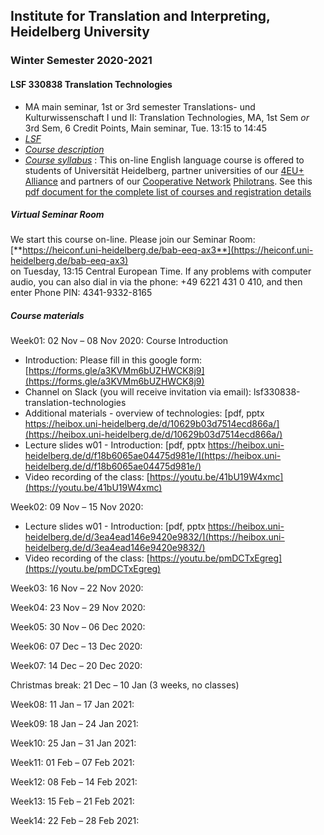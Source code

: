 ## Institute for Translation and Interpreting, Heidelberg University
### Winter Semester 2020-2021
#### LSF 330838 Translation Technologies
- MA main seminar, 1st or 3rd semester Translations- und Kulturwissenschaft I und II: Translation Technologies, MA, 1st Sem *or* 3rd Sem, 6 Credit Points, Main seminar, Tue.	13:15 to 14:45
- [*LSF*](https://lsf.uni-heidelberg.de/qisserver/rds?state=verpublish&status=init&vmfile=no&publishid=330838&moduleCall=webInfo&publishConfFile=webInfo&publishSubDir=veranstaltung)  
- [*Course description*](../teach2020-21-WS.md#LSF330838)
- [*Course syllabus*](../teach2020-21-WS.md#LSF330838syllabus)
  : This on-line English language course is offered to students of Universität Heidelberg, partner universities of our [4EU+ Alliance](https://4euplus.eu/4EU-1.html) and partners of our [Cooperative Network](https://4euplus.eu/4EU-158.html) [Philotrans](https://www.uni-heidelberg.de/fakultaeten/neuphil/iask/sued/internationales/co_network_philotrans.html). See this [pdf document for the complete list of courses and registration details](https://www.uni-heidelberg.de/md/sued/internationales/ueberblick_philotrans_kurse_ws-2020-21.pdf)


##### Virtual Seminar Room

We start this course on-line. Please join our Seminar Room:  
[**https://heiconf.uni-heidelberg.de/bab-eeq-ax3**](https://heiconf.uni-heidelberg.de/bab-eeq-ax3)  
on Tuesday, 13:15 Central European Time. If any problems with computer audio, you can also dial in via the phone: +49 6221 431 0 410, and then enter Phone PIN: 4341-9332-8165

##### Course materials

Week01: 02 Nov – 08 Nov 2020: Course Introduction  
- Introduction: Please fill in this google form: [https://forms.gle/a3KVMm6bUZHWCK8j9](https://forms.gle/a3KVMm6bUZHWCK8j9)
- Channel on Slack (you will receive invitation via email): lsf330838-translation-technologies
- Additional materials - overview of technologies: [pdf, pptx https://heibox.uni-heidelberg.de/d/10629b03d7514ecd866a/](https://heibox.uni-heidelberg.de/d/10629b03d7514ecd866a/)  
- Lecture slides w01 - Introduction: [pdf, pptx https://heibox.uni-heidelberg.de/d/f18b6065ae04475d981e/](https://heibox.uni-heidelberg.de/d/f18b6065ae04475d981e/)  
- Video recording of the class: [https://youtu.be/41bU19W4xmc](https://youtu.be/41bU19W4xmc)


Week02: 09 Nov – 15 Nov 2020:
- Lecture slides w01 - Introduction: [pdf, pptx https://heibox.uni-heidelberg.de/d/3ea4ead146e9420e9832/](https://heibox.uni-heidelberg.de/d/3ea4ead146e9420e9832/)  
- Video recording of the class: [https://youtu.be/pmDCTxEgreg](https://youtu.be/pmDCTxEgreg)


Week03: 16 Nov – 22 Nov 2020:

Week04: 23 Nov – 29 Nov 2020:

Week05: 30 Nov – 06 Dec 2020:

Week06: 07 Dec – 13 Dec 2020:

Week07: 14 Dec – 20 Dec 2020:

Christmas break: 21 Dec – 10 Jan (3 weeks, no classes)  

Week08: 11 Jan – 17 Jan 2021:

Week09: 18 Jan – 24 Jan 2021:

Week10: 25 Jan – 31 Jan 2021:

Week11: 01 Feb – 07 Feb 2021:   

Week12: 08 Feb – 14 Feb 2021:

Week13: 15 Feb – 21 Feb 2021:

Week14: 22 Feb – 28 Feb 2021:
